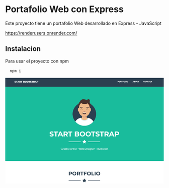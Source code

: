 # Portafolio Web con Express

Este proyecto tiene un portafolio Web desarrollado en Express - JavaScript

https://renderusers.onrender.com/

## Instalacion

Para usar el proyecto con npm

```bash
  npm i
```

![Alt text](src/public/image.png)
